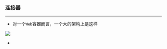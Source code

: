 ### 连接器

***
* 对一个`Web`容器而言，一个大的架构上是这样

![](https://lh3.googleusercontent.com/-a5wSCN0F37g/W-rdJZaQAKI/AAAAAAAAABU/AKw4ykU-Lpsb3gyRu998zG1Wl7EThVEJgCHMYCw/I/15421186911291.jpg)

* 


